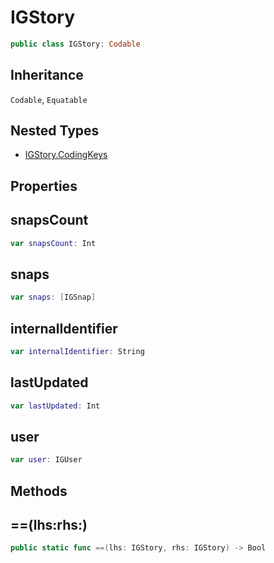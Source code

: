# IGStory

``` swift
public class IGStory: Codable
```

## Inheritance

`Codable`, `Equatable`

## Nested Types

  - [IGStory.CodingKeys](IGStory_CodingKeys)

## Properties

## snapsCount

``` swift
var snapsCount: Int
```

## snaps

``` swift
var snaps: [IGSnap]
```

## internalIdentifier

``` swift
var internalIdentifier: String
```

## lastUpdated

``` swift
var lastUpdated: Int
```

## user

``` swift
var user: IGUser
```

## Methods

## \==(lhs:rhs:)

``` swift
public static func ==(lhs: IGStory, rhs: IGStory) -> Bool
```
